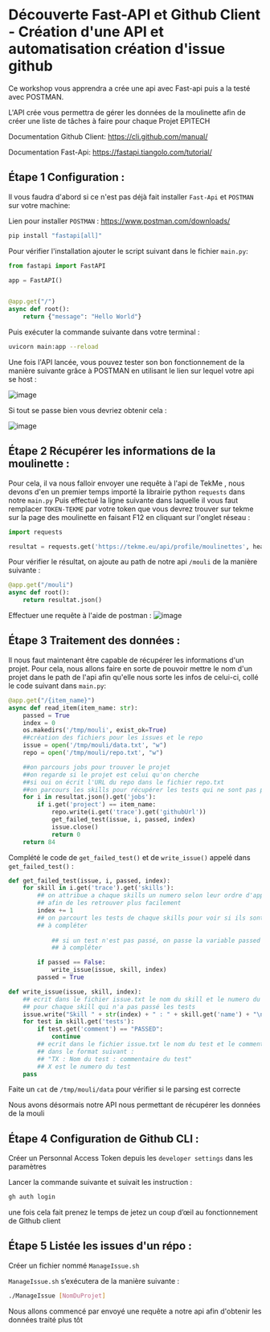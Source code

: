 # Découverte Fast-API et Github Client - Création d'une API et automatisation création d'issue github 

Ce workshop vous apprendra a crée une api avec Fast-api puis a la testé avec POSTMAN.

L'API crée vous permettra de gérer les données de la moulinette afin de créer une liste de tâches à faire pour chaque Projet EPITECH

Documentation Github Client:
https://cli.github.com/manual/

Documentation Fast-Api:
https://fastapi.tiangolo.com/tutorial/

## Étape 1 Configuration :

Il vous faudra d'abord si ce n'est pas déjà fait installer `Fast-Api` et `POSTMAN` sur votre machine:

Lien pour installer `POSTMAN` : https://www.postman.com/downloads/

``` bash
pip install "fastapi[all]"
```

Pour vérifier l'installation ajouter le script suivant dans le fichier `main.py`:

``` py
from fastapi import FastAPI

app = FastAPI()


@app.get("/")
async def root():
    return {"message": "Hello World"}
```

Puis exécuter la commande suivante dans votre terminal :

``` bash
uvicorn main:app --reload
```

Une fois l'API lancée, vous pouvez tester son bon fonctionnement de la manière suivante grâce à POSTMAN en utilisant le lien sur lequel votre api se host :

![image](https://github.com/jserygit/Workshop-API-Org/assets/145333959/f244956a-587e-4c89-99d0-63f53b459785)

Si tout se passe bien vous devriez obtenir cela :

![image](https://github.com/jserygit/Workshop-API-Org/assets/145333959/eb588c55-76b4-47e2-b12d-926ebba9a664)

## Étape 2 Récupérer les informations de la moulinette :

Pour cela, il va nous falloir envoyer une requête à l'api de TekMe , nous devons d'en un premier temps importé la librairie python `requests` dans notre `main.py`
Puis effectué la ligne suivante dans laquelle il vous faut remplacer `TOKEN-TEKME` par votre token que vous devrez trouver sur tekme sur la page des moulinette en faisant F12 en cliquant sur l'onglet réseau :

``` python
import requests

resultat = requests.get('https://tekme.eu/api/profile/moulinettes', headers={'Authorization': 'TOKEN-TEKME'})
```

Pour vérifier le résultat, on ajoute au path de notre api `/mouli` de la manière suivante :

```python
@app.get("/mouli")
async def root():
    return resultat.json()
```

Effectuer une requête à l'aide de postman :
![image](https://github.com/jserygit/Workshop-API-Org/assets/145333959/c11aef92-70a1-4e97-b0dc-f22396ad49ca)


## Étape 3 Traitement des données :

Il nous faut maintenant être capable de récupérer les informations d'un projet.
Pour cela, nous allons faire en sorte de pouvoir mettre le nom d'un projet dans le path de l'api afin qu'elle nous sorte les infos de celui-ci, collé le code suivant dans `main.py`:

```python
@app.get("/{item_name}")
async def read_item(item_name: str):
    passed = True
    index = 0
    os.makedirs('/tmp/mouli', exist_ok=True)
    ##création des fichiers pour les issues et le repo
    issue = open('/tmp/mouli/data.txt', "w")
    repo = open('/tmp/mouli/repo.txt', "w")

    ##on parcours jobs pour trouver le projet
    ##on regarde si le projet est celui qu'on cherche
    ##si oui on écrit l'URL du repo dans le fichier repo.txt
    ##on parcours les skills pour récupérer les tests qui ne sont pas passés
    for i in resultat.json().get('jobs'):
        if i.get('project') == item_name:
            repo.write(i.get('trace').get('githubUrl'))
            get_failed_test(issue, i, passed, index)
            issue.close()
            return 0
    return 84
```

Complété le code de `get_failed_test()` et de `write_issue()` appelé dans `get_failed_test()` :
```python
def get_failed_test(issue, i, passed, index):
    for skill in i.get('trace').get('skills'):
        ## on attribue a chaque skills un numero selon leur ordre d'apparition
        ## afin de les retrouver plus facilement
        index += 1
        ## on parcourt les tests de chaque skills pour voir si ils sont tous passés
        ## à compléter
        
            ## si un test n'est pas passé, on passe la variable passed a False
            ## à compléter

        if passed == False:
            write_issue(issue, skill, index)
        passed = True
```

```python
def write_issue(issue, skill, index):
    ## ecrit dans le fichier issue.txt le nom du skill et le numero du skill
    ## pour chaque skill qui n'a pas passé les tests
    issue.write("Skill " + str(index) + " : " + skill.get('name') + "\n")
    for test in skill.get('tests'):
        if test.get('comment') == "PASSED":
            continue
        ## ecrit dans le fichier issue.txt le nom du test et le commentaire du test
        ## dans le format suivant :
        ## "TX : Nom du test : commentaire du test"
        ## X est le numero du test
    pass
```

Faite un `cat` de `/tmp/mouli/data` pour vérifier si le parsing est correcte

Nous avons désormais notre API nous permettant de récupérer les données de la mouli
## Étape 4 Configuration de Github CLI :


Créer un Personnal Access Token depuis les `developer settings` dans les paramètres 

Lancer la commande suivante et suivait les instruction :

``` bash
gh auth login
```

une fois cela fait prenez le temps de jetez un coup d’œil au fonctionnement de Github client

## Étape 5 Listée les issues d'un répo :

Créer un fichier nommé `ManageIssue.sh`

`ManageIssue.sh` s’exécutera de la manière suivante :

```bash
./ManageIssue [NomDuProjet]
```

Nous allons commencé par envoyé une requête a notre api afin d'obtenir les données traité plus tôt 
